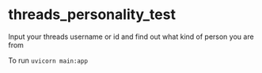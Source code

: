 # threads_personality_test
Input your threads username or id and find out what kind of person you are from


To run `uvicorn main:app`